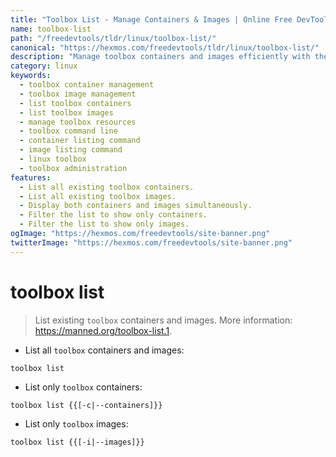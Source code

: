 ```yaml
---
title: "Toolbox List - Manage Containers & Images | Online Free DevTools by Hexmos"
name: toolbox-list
path: "/freedevtools/tldr/linux/toolbox-list/"
canonical: "https://hexmos.com/freedevtools/tldr/linux/toolbox-list/"
description: "Manage toolbox containers and images efficiently with the toolbox list command.  View containers, images, or both simultaneously. Free online tool, no registration required."
category: linux
keywords:
  - toolbox container management
  - toolbox image management
  - list toolbox containers
  - list toolbox images
  - manage toolbox resources
  - toolbox command line
  - container listing command
  - image listing command
  - linux toolbox
  - toolbox administration
features:
  - List all existing toolbox containers.
  - List all existing toolbox images.
  - Display both containers and images simultaneously.
  - Filter the list to show only containers.
  - Filter the list to show only images.
ogImage: "https://hexmos.com/freedevtools/site-banner.png"
twitterImage: "https://hexmos.com/freedevtools/site-banner.png"
---
```


# toolbox list

> List existing `toolbox` containers and images.
> More information: <https://manned.org/toolbox-list.1>.

- List all `toolbox` containers and images:

`toolbox list`

- List only `toolbox` containers:

`toolbox list {{[-c|--containers]}}`

- List only `toolbox` images:

`toolbox list {{[-i|--images]}}`
